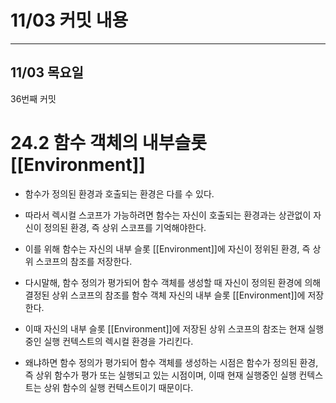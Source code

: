 # 11/03 **커밋 내용**

---

## 11/03 목**요일**

36번째 커밋

# 24.2 함수 객체의 내부슬롯 [[Environment]]

- 함수가 정의된 환경과 호출되는 환경은 다를 수 있다.
- 따라서 렉시컬 스코프가 가능하려면 함수는 자신이 호출되는 환경과는 상관없이 자신이 정의된 환경, 즉 상위 스코프를 기억해야한다.
- 이를 위해 함수는 자신의 내부 슬롯 [[Environment]]에 자신이 정위된 환경, 즉 상위 스코프의 참조를 저장한다.

- 다시말해, 함수 정의가 평가되어 함수 객체를 생성할 때 자신이 정의된 환경에 의해 결정된 상위 스코프의 참조를 함수 객체 자신의 내부 슬롯 [[Environment]]에 저장한다.
- 이때 자신의 내부 슬롯 [[Environment]]에 저장된 상위 스코프의 참조는 현재 실행 중인 실행 컨텍스트의 렉시컬 환경을 가리킨다.
- 왜냐하면 함수 정의가 평가되어 함수 객체를 생성하는 시점은 함수가 정의된 환경, 즉 상위 함수가 평가 또는 실행되고 있는 시점이며, 이때 현재 실행중인 실행 컨텍스트는 상위 함수의 실행 컨텍스트이기 때문이다.